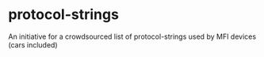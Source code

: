 # protocol-strings
An initiative for a crowdsourced list of protocol-strings used by MFI devices (cars included)
